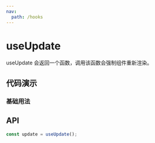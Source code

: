 ```yaml
---
nav:
  path: /hooks
---
```


# useUpdate

useUpdate 会返回一个函数，调用该函数会强制组件重新渲染。

## 代码演示

### 基础用法

<code src="./demo/demo1.tsx"></code>

## API

```typescript
const update = useUpdate();
```
